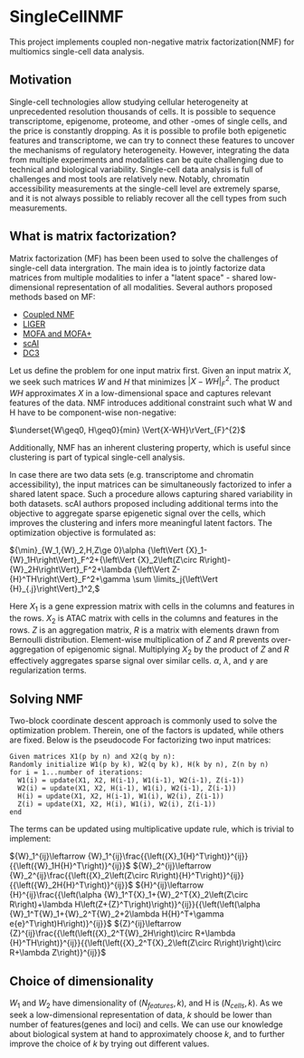 
# SingleCellNMF

This project implements coupled non-negative matrix factorization(NMF) for multiomics single-cell data analysis.

## Motivation

Single-cell technologies allow studying cellular heterogeneity at unprecedented resolution thousands of cells. It is possible to sequence transcriptome, epigenome, proteome, and other -omes of single cells, and the price is constantly dropping. As it is possible to profile both epigenetic features and transcriptome, we can try to connect these features to uncover the mechanisms of regulatory heterogeneity. However, integrating the data from multiple experiments and modalities can be quite challenging due to technical and biological variability. Single-cell data analysis is full of challenges and most tools are relatively new. Notably, chromatin accessibility measurements at the single-cell level are extremely sparse, and it is not always possible to reliably recover all the cell types from such measurements.

## What is matrix factorization?

Matrix factorization (MF) has been been used to solve the challenges of single-cell data intergration. The main idea is to jointly factorize data matrices from multiple modalities to infer a "latent space" - shared low-dimensional representation of all modalities. Several authors proposed methods based on MF:

- [Coupled NMF](https://doi.org/10.1073/pnas.1805681115)
- [LIGER](https://doi.org/10.1016/j.cell.2019.05.006)
- [MOFA and MOFA+](https://doi.org/10.1186/s13059-020-02015-1)
- [scAI](https://doi.org/10.1186/s13059-020-1932-8)
- [DC3](https://doi.org/10.1038/s41467-019-12547-1)

Let us define the problem for one input matrix first. Given an input matrix $X$, we seek such matrices $W$ and $H$ that minimizes $|X - WH|^2_F$. The product $WH$ approximates $X$ in a low-dimensional space and captures relevant features of the data. NMF introduces additional constraint such what W and H have to be component-wise non-negative:

$\underset{W\geq0, H\geq0}{min} \Vert{X-WH}\rVert_{F}^{2}$

Additionally, NMF has an inherent clustering property, which is useful since clustering is part of typical single-cell analysis.

In case there are two data sets (e.g. transcriptome and chromatin accessibility), the input matrices can be simultaneously factorized to infer a shared latent space. Such a procedure allows capturing shared variability in both datasets. scAI authors proposed including additional terms into the objective to aggregate sparse epigenetic signal over the cells, which improves the clustering and infers more meaningful latent factors. The optimization objective is formulated as:

${\min}_{W_1,{W}_2,H,Z\ge 0}\alpha {\left\Vert {X}_1-{W}_1H\right\Vert}_F^2+{\left\Vert {X}_2\left(Z\circ R\right)-{W}_2H\right\Vert}_F^2+\lambda {\left\Vert Z-{H}^TH\right\Vert}_F^2+\gamma \sum \limits_j{\left\Vert {H}_{.j}\right\Vert}_1^2,$

Here $X_{1}$ is a gene expression matrix with cells in the columns and features in the rows. $X_{2}$ is ATAC matrix with cells in the columns and features in the rows. $Z$ is an aggregation matrix, $R$ is a matrix with elements drawn from Bernoulli distribution. Element-wise multiplication of $Z$ and $R$ prevents over-aggregation of epigenomic signal. Multiplying $X_{2}$ by the product of $Z$ and $R$ effectively aggregates sparse signal over similar cells. $\alpha$, $\lambda$, and $\gamma$ are regularization terms.

## Solving NMF

Two-block coordinate descent approach is commonly used to solve the optimization problem. Therein, one of the factors is updated, while others are fixed. Below is the pseudocode For factorizing two input matrices:
```
Given matrices X1(p by n) and X2(q by n):
Randomly initialize W1(p by k), W2(q by k), H(k by n), Z(n by n)
for i = 1...number of iterations:
  W1(i) = update(X1, X2, H(i-1), W1(i-1), W2(i-1), Z(i-1))
  W2(i) = update(X1, X2, H(i-1), W1(i), W2(i-1), Z(i-1))
  H(i) = update(X1, X2, H(i-1), W1(i), W2(i), Z(i-1))
  Z(i) = update(X1, X2, H(i), W1(i), W2(i), Z(i-1))
end
```
The terms can be updated using multiplicative update rule, which is trivial to implement:

${W}_1^{ij}\leftarrow {W}_1^{ij}\frac{{\left({X}_1{H}^T\right)}^{ij}}{{\left({W}_1H{H}^T\right)}^{ij}}$
${W}_2^{ij}\leftarrow {W}_2^{ij}\frac{{\left({X}_2\left(Z\circ R\right){H}^T\right)}^{ij}}{{\left({W}_2H{H}^T\right)}^{ij}}$
${H}^{ij}\leftarrow {H}^{ij}\frac{{\left(\alpha {W}_1^T{X}_1+{W}_2^T{X}_2\left(Z\circ R\right)+\lambda H\left(Z+{Z}^T\right)\right)}^{ij}}{{\left(\left(\alpha {W}_1^T{W}_1+{W}_2^T{W}_2+2\lambda H{H}^T+\gamma e{e}^T\right)H\right)}^{ij}}$
${Z}^{ij}\leftarrow {Z}^{ij}\frac{{\left(\left({X}_2^T{W}_2H\right)\circ R+\lambda {H}^TH\right)}^{ij}}{{\left(\left({X}_2^T{X}_2\left(Z\circ R\right)\right)\circ R+\lambda Z\right)}^{ij}}$

## Choice of dimensionality

$W_{1}$ and $W_{2}$ have dimensionality of $(N_{features}, k)$, and H is $(N_{cells}, k)$. As we seek a low-dimensional representation of data, $k$ should be lower than number of features(genes and loci) and cells. We can use our knowledge about biological system at hand to approximately choose $k$, and to further improve the choice of $k$ by trying out different values.
